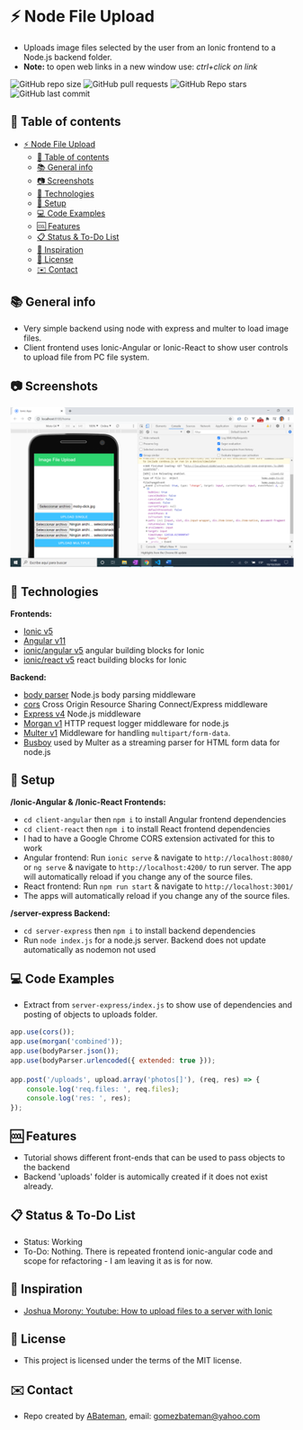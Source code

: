 # :zap: Node File Upload

* Uploads image files selected by the user from an Ionic frontend to a Node.js backend folder.
* **Note:** to open web links in a new window use: _ctrl+click on link_

![GitHub repo size](https://img.shields.io/github/repo-size/AndrewJBateman/node-file-upload?style=plastic)
![GitHub pull requests](https://img.shields.io/github/issues-pr/AndrewJBateman/node-file-upload?style=plastic)
![GitHub Repo stars](https://img.shields.io/github/stars/AndrewJBateman/node-file-upload?style=plastic)
![GitHub last commit](https://img.shields.io/github/last-commit/AndrewJBateman/node-file-upload?style=plastic)

## :page_facing_up: Table of contents

* [:zap: Node File Upload](#zap-node-file-upload)
	* [:page_facing_up: Table of contents](#page_facing_up-table-of-contents)
	* [:books: General info](#books-general-info)
	* [:camera: Screenshots](#camera-screenshots)
	* [:signal_strength: Technologies](#signal_strength-technologies)
	* [:floppy_disk: Setup](#floppy_disk-setup)
	* [:computer: Code Examples](#computer-code-examples)
	* [:cool: Features](#cool-features)
	* [:clipboard: Status & To-Do List](#clipboard-status--to-do-list)
	* [:clap: Inspiration](#clap-inspiration)
	* [:file_folder: License](#file_folder-license)
	* [:envelope: Contact](#envelope-contact)

## :books: General info

* Very simple backend using node with express and multer to load image files.
* Client frontend uses Ionic-Angular or Ionic-React to show user controls to upload file from PC file system.

## :camera: Screenshots

![Example screenshot](./img/frontend.png)

## :signal_strength: Technologies

**Frontends:**

* [Ionic v5](https://ionicframework.com/)
* [Angular v11](https://angular.io/)
* [ionic/angular v5](https://www.npmjs.com/package/@ionic/angular) angular building blocks for Ionic
* [ionic/react v5](https://www.npmjs.com/package/@ionic/react) react building blocks for Ionic

**Backend:**

* [body parser](https://www.npmjs.com/package/body-parser) Node.js body parsing middleware
* [cors](https://www.npmjs.com/package/cors) Cross Origin Resource Sharing Connect/Express middleware
* [Express v4](https://expressjs.com/) Node.js middleware
* [Morgan v1](https://www.npmjs.com/package/morgan) HTTP request logger middleware for node.js
* [Multer v1](https://www.npmjs.com/package/multer) Middleware for handling `multipart/form-data`.
* [Busboy](https://github.com/mscdex/busboy) used by Multer as a streaming parser for HTML form data for node.js

## :floppy_disk: Setup

**/Ionic-Angular & /Ionic-React Frontends:**

* `cd client-angular` then `npm i` to install Angular frontend dependencies
* `cd client-react` then `npm i` to install React frontend dependencies
* I had to have a Google Chrome CORS extension activated for this to work
* Angular frontend: Run `ionic serve` & navigate to `http://localhost:8080/` or `ng serve` & navigate to `http://localhost:4200/` to run server. The app will automatically reload if you change any of the source files.
* React frontend: Run `npm run start` & navigate to `http://localhost:3001/`
* The apps will automatically reload if you change any of the source files.

**/server-express Backend:**

* `cd server-express` then `npm i` to install backend dependencies
* Run `node index.js` for a node.js server. Backend does not update automatically as nodemon not used

## :computer: Code Examples

* Extract from `server-express/index.js` to show use of dependencies and posting of objects to uploads folder.

```javascript
app.use(cors());
app.use(morgan('combined'));
app.use(bodyParser.json());
app.use(bodyParser.urlencoded({ extended: true }));

app.post('/uploads', upload.array('photos[]'), (req, res) => {
	console.log('req.files: ', req.files);
	console.log('res: ', res);
});
```

## :cool: Features

* Tutorial shows different front-ends that can be used to pass objects to the backend
* Backend 'uploads' folder is automically created if it does not exist already.

## :clipboard: Status & To-Do List

* Status: Working
* To-Do: Nothing. There is repeated frontend ionic-angular code and scope for refactoring - I am leaving it as is for now.

## :clap: Inspiration

* [Joshua Morony: Youtube: How to upload files to a server with Ionic](https://www.youtube.com/watch?v=tcWTl7tBT5E&ck_subscriber_id=433042050)

## :file_folder: License

* This project is licensed under the terms of the MIT license.

## :envelope: Contact

* Repo created by [ABateman](https://github.com/AndrewJBateman), email: gomezbateman@yahoo.com
